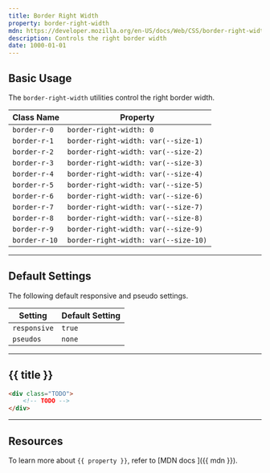 ```yaml
---
title: Border Right Width
property: border-right-width
mdn: https://developer.mozilla.org/en-US/docs/Web/CSS/border-right-width
description: Controls the right border width
date: 1000-01-01
---
```


## Basic Usage

The `border-right-width` utilities control the right border width.

| Class Name    | Property                             |
| ------------- | ------------------------------------ |
| `border-r-0`  | `border-right-width: 0`              |
| `border-r-1`  | `border-right-width: var(--size-1)`  |
| `border-r-2`  | `border-right-width: var(--size-2)`  |
| `border-r-3`  | `border-right-width: var(--size-3)`  |
| `border-r-4`  | `border-right-width: var(--size-4)`  |
| `border-r-5`  | `border-right-width: var(--size-5)`  |
| `border-r-6`  | `border-right-width: var(--size-6)`  |
| `border-r-7`  | `border-right-width: var(--size-7)`  |
| `border-r-8`  | `border-right-width: var(--size-8)`  |
| `border-r-9`  | `border-right-width: var(--size-9)`  |
| `border-r-10` | `border-right-width: var(--size-10)` |

---

## Default Settings

The following default responsive and pseudo settings.

| Setting      | Default Setting |
| ------------ | --------------- |
| `responsive` | `true`          |
| `pseudos`    | `none`          |

---

## {{ title }}

<div class="bg-silver-200 p-20 h-256 radius-md flex flex-wrap align-content-center">
  <!-- ... -->
</div>

```html
<div class="TODO">
	<!-- TODO -->
</div>
```

---

## Resources

To learn more about `{{ property }}`, refer to [MDN docs <i class="far fa-external-link ml-6"></i>]({{ mdn }}).
